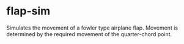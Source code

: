 # flap-sim
Simulates the movement of a fowler type airplane flap. Movement is determined by the required movement of the quarter-chord point. 

